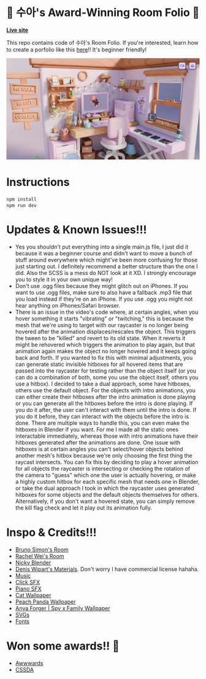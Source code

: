 # 💜 수아's Award-Winning Room Folio 💜

**[Live site](http://sooahs-room-folio.com/)**

This repo contains code of 수아's Room Folio. If you're interested, learn how to create a porfolio like this [here](https://youtu.be/AB6sulUMRGE)!! It's beginner friendly!

![Page screenshot](public/media/og-image.webp?raw=true "Page screenshot")

# Instructions

```
npm install
npm run dev
```

# Updates & Known Issues!!!

- Yes you shouldn't put everything into a single main.js file, I just did it because it was a beginner course and didn't want to move a bunch of stuff around everywhere which might've been more confusing for those just starting out. I definitely recommend a better structure than the one I did. Also the SCSS is a mess do NOT look at it XD. I strongly encourage you to style it in your own unique way!
- Don't use .ogg files because they might glitch out on iPhones. If you want to use .ogg files, make sure to also have a fallback .mp3 file that you load instead if they're on an iPhone. If you use .ogg you might not hear anything on iPhones/Safari browser.
- There is an issue in the video's code where, at certain angles, when you hover something it starts "vibrating" or "twitching," this is because the mesh that we're using to target with our raycaster is no longer being hovered after the animation displaces/rescales the object. This triggers the tween to be "killed" and revert to its old state. When it reverts it might be rehovered which triggers the animation to play again, but that animation again makes the object no longer hovered and it keeps going back and forth. If you wanted to fix this with minimal adjustments, you can generate static invisible hitboxes for all hovered items that are passed into the raycaster for testing rather than the object itself (or you can do a combination of both, some you use the object itself, others you use a hitbox). I decided to take a dual approach, some have hitboxes, others use the default object. For the objects with intro animations, you can either create their hitboxes after the intro animation is done playing or you can generate all the hitboxes before the intro is done playing. If you do it after, the user can't interact with them until the intro is done. If you do it before, they can interact with the objects before the intro is done. There are multiple ways to handle this, you can even make the hitboxes in Blender if you want. For me I made all the static ones interactable immediately, whereas those with intro animations have their hitboxes generated after the animations are done. One issue with hitboxes is at certain angles you can't select/hover objects behind another mesh's hitbox because we're only choosing the first thing the raycast intersects. You can fix this by deciding to play a hover animation for all objects the raycaster is intersecting or checking the rotation of the camera to "guess" which one the user is actually hovering, or make a highly custom hitbox for each specific mesh that needs one in Blender, or take the dual approach I took in which the raycaster uses generated hitboxes for some objects and the default objects themselves for others. Alternatively, if you don't want a hovered state, you can simply remove the kill flag check and let it play out its animation fully.

# Inspo & Credits!!!

- [Bruno Simon's Room](https://my-room-in-3d.vercel.app/)
- [Rachel Wei's Room](https://rachelqrwei.ca/)
- [Nicky Blender](https://www.instagram.com/nicky.blender/?hl=en)
- [Denis Wipart's Materials](https://wipart.artstation.com/store). Don't worry I have commercial license hahaha.
- [Music](https://youtu.be/eq3C1Uwz6YU)
- [Click SFX](https://uppbeat.io/sfx/category/digital-and-ui/ui)
- [Piano SFX](https://pixabay.com/sound-effects/all-88-keys-on-a-piano-playing-fast-free-high-quality-sound-effects-71279/)
- [Cat Wallpaper](https://wallpapersok.com/wallpapers/kawaii-hd-smiling-cats-vmhjik4wp6ipc6bd.html)
- [Peach Panda Wallpaper](https://4kwallpapers.com/cute/peach-cat-kawaii-10081.html)
- [Anya Forger | Spy x Family Wallpaper](https://www.uhdpaper.com/2022/03/anya-forger-spy-x-family-4k-5061g.html?m=0)
- [SVGs](https://www.svgrepo.com/)
- [Fonts](https://www.fontspace.com/niskala-huruf)

# Won some awards!! 🎉

- [Awwwards](https://www.awwwards.com/sites/suas-room-folio)
- [CSSDA](https://www.cssdesignawards.com/sites/sooahs-room-folio/47040/)
